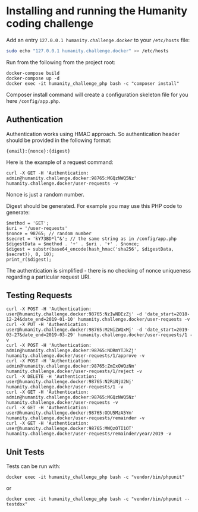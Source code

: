 # Installing and running the Humanity coding challenge

Add an entry `127.0.0.1 humanity.challenge.docker` to your `/etc/hosts` file:
```sh
sudo echo "127.0.0.1 humanity.challenge.docker" >> /etc/hosts
```
Run from the following from the project root:
```
docker-compose build
docker-compose up -d
docker exec -it humanity_challenge_php bash -c "composer install"
```

Composer install command will create a configuration skeleton file for you here `/config/app.php`.

## Authentication

Authentication works using HMAC approach. So authentication header should be provided in the following format:
```
{email}:{nonce}:{digest}
```

Here is the example of a request command:
```
curl -X GET -H 'Authentication: admin@humanity.challenge.docker:98765:MGQzNWQ5Nz' humanity.challenge.docker/user-requests -v
```

Nonce is just a random number.

Digest should be generated. For example you may use this PHP code to generate:
```
$method = 'GET';
$uri = '/user-requests'
$nonce = 98765; // random number
$secret = 'kY73BD*l^&'; // the same string as in /config/app.php
$digestData = $method . '+' . $uri . '+' . $nonce;
$digest = substr(base64_encode(hash_hmac('sha256', $digestData, $secret)), 0, 10);
print_r($digest);
```

The authentication is simplified - there is no checking of nonce uniqueness regarding a particular request URI.

## Testing Requests

```
curl -X POST -H 'Authentication: user@humanity.challenge.docker:98765:NzIwNDEzZj' -d 'date_start=2018-12-24&date_end=2019-01-10' humanity.challenge.docker/user-requests -v
curl -X PUT -H 'Authentication: user@humanity.challenge.docker:98765:M2NiZWQxMj' -d 'date_start=2019-03-27&date_end=2019-03-29' humanity.challenge.docker/user-requests/1 -v
curl -X POST -H 'Authentication: admin@humanity.challenge.docker:98765:NDRmYTJkZj' humanity.challenge.docker/user-requests/1/approve -v
curl -X POST -H 'Authentication: admin@humanity.challenge.docker:98765:ZmIxOWQzNm' humanity.challenge.docker/user-requests/1/reject -v
curl -X DELETE -H 'Authentication: user@humanity.challenge.docker:98765:N2RiNjU2Nj' humanity.challenge.docker/user-requests/1 -v
curl -X GET -H 'Authentication: admin@humanity.challenge.docker:98765:MGQzNWQ5Nz' humanity.challenge.docker/user-requests -v
curl -X GET -H 'Authentication: user@humanity.challenge.docker:98765:ODU5MzA5Ym' humanity.challenge.docker/user-requests/remainder -v
curl -X GET -H 'Authentication: user@humanity.challenge.docker:98765:MWQzOTI1OT' humanity.challenge.docker/user-requests/remainder/year/2019 -v
```

## Unit Tests

Tests can be run with: 
```
docker exec -it humanity_challenge_php bash -c "vendor/bin/phpunit"
```
or
```
docker exec -it humanity_challenge_php bash -c "vendor/bin/phpunit --testdox"
```